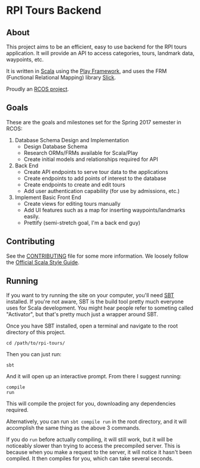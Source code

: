 # RPI Tours Backend

## About

This project aims to be an efficient, easy to use backend for the RPI tours
application. It will provide an API to access categories, tours, landmark data,
waypoints, etc.

It is written in [Scala](https://www.scala-lang.org/) using the 
[Play Framework](https://www.playframework.com/), and uses the FRM 
(Functional Relational Mapping) library [Slick](http://slick.lightbend.com/).

Proudly an [RCOS project](https://rcos.io/).

## Goals

These are the goals and milestones set for the Spring 2017 semester in RCOS:

1. Database Schema Design and Implementation
    * Design Database Schema
    * Research ORMs/FRMs available for Scala/Play
    * Create initial models and relationships required for API
2. Back End
    * Create API endpoints to serve tour data to the applications
    * Create endpoints to add points of interest to the database
    * Create endpoints to create and edit tours
    * Add user authentication capability (for use by admissions, etc.)
3. Implement Basic Front End
    * Create views for editing tours manually
    * Add UI features such as a map for inserting waypoints/landmarks easily.
    * Prettify (semi-stretch goal, I'm a back end guy)

## Contributing

See the [CONTRIBUTING](CONTRIBUTING) file for some more information. We loosely
follow the [Official Scala Style Guide](http://docs.scala-lang.org/style/). 

## Running

If you want to try running the site on your computer, you'll need 
[SBT](http://www.scala-sbt.org/) installed. If you're not aware, SBT is the
build tool pretty much everyone uses for Scala development. You might hear
people refer to someting called "Activator", but that's pretty much just a
wrapper around SBT.

Once you have SBT installed, open a terminal and navigate to the root directory
of this project.

    cd /path/to/rpi-tours/

Then you can just run:

    sbt

And it will open up an interactive prompt. From there I suggest running:

    compile
    run

This will compile the project for you, downloading any dependencies required.

Alternatively, you can run `sbt compile run` in the root directory, and it will
accomplish the same thing as the above 3 commands.

If you do `run` before actually compiling, it will still work, but it will be
noticeably slower than trying to access the precompiled server. This is because
when you make a request to the server, it will notice it hasn't been compiled.
It then compiles for you, which can take several seconds.